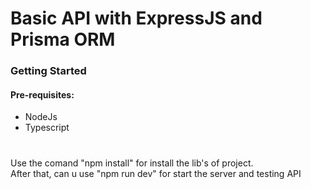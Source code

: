 # Basic API with ExpressJS and Prisma ORM

### Getting Started

#### Pre-requisites: 

* NodeJs
* Typescript

#

Use the comand "npm install" for install the lib's of project. <br>
After that, can u use "npm run dev" for start the server and testing API
